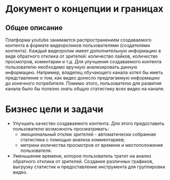 # Документ о концепции и границах
## Общее описание
Платформа youtube занимается распространением создаваемого контента в формате видеороликов пользователями (создателями контента). Каждый видеоролик имеет дополнительную информацию в виде обратного отклика от зрителей: количество лайков, количество просмотров, коментарии и т.д. Для улучшения создаваемого контента пользователю необходимо вручную анализировать данную информацию. Например, владелец обучающего канала хотел бы иметь представление о том, как видео донесло предлагаемую информацию до конечного потребителя. Помимо этого, пользователю для развития канала было бы полезно знать общую статистику всех видео на канале.

# Бизнес цели и задачи
- Улучшить качество создаваемого контента. Для этого предоставить пользователю возможноть просматривать:
    * эмоциональный отклик зрителей - автоматически собранная статистика с помощью анализа комментариев;
    * метрики количества просмотров от времени и местоположения пользователя.
- Уменьшение времени, которое пользователь тратит на анализ обратного отклика от зрителей. Создание различных графиков, выгрузку статистик и предоставление инструмента для группировки видео.